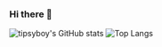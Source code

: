 ### Hi there 👋

![tipsyboy's GitHub stats](https://github-readme-stats.vercel.app/api?username=tipsyboy&show_icons=true&theme=darcula)
![Top Langs](https://github-readme-stats.vercel.app/api/top-langs/?username=tipsyboy&layout=compact&show_icons=true&theme=darcula)


<!--
**tipsyboy/tipsyboy** is a ✨ _special_ ✨ repository because its `README.md` (this file) appears on your GitHub profile.

Here are some ideas to get you started:

- 🔭 I’m currently working on ...
- 🌱 I’m currently learning ...
- 👯 I’m looking to collaborate on ...
- 🤔 I’m looking for help with ...
- 💬 Ask me about ...
- 📫 How to reach me: ...
- 😄 Pronouns: ...
- ⚡ Fun fact: ...
-->
